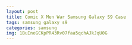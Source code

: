 ```yaml
---
layout: post
title: Comic X Men War Samsung Galaxy S9 Case
tags: samsung galaxy s9
categories: samsung
img: 1BuIneGCKpPR43Rv07faa5qchAJkJqU0G
---
```

